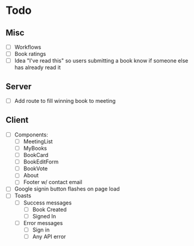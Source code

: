 # Todo

## Misc

- [ ] Workflows
- [ ] Book ratings
- [ ] Idea "I've read this" so users submitting a book know if someone else has already read it

## Server

- [ ] Add route to fill winning book to meeting

## Client

- [ ] Components:
  - [ ] MeetingList
  - [ ] MyBooks
  - [ ] BookCard
  - [ ] BookEditForm
  - [ ] BookVote
  - [ ] About
  - [ ] Footer w/ contact email
- [ ] Google signin button flashes on page load
- [ ] Toasts
  - [ ] Success messages
    - [ ] Book Created
    - [ ] Signed In
  - [ ] Error messages
    - [ ] Sign in
    - [ ] Any API error
